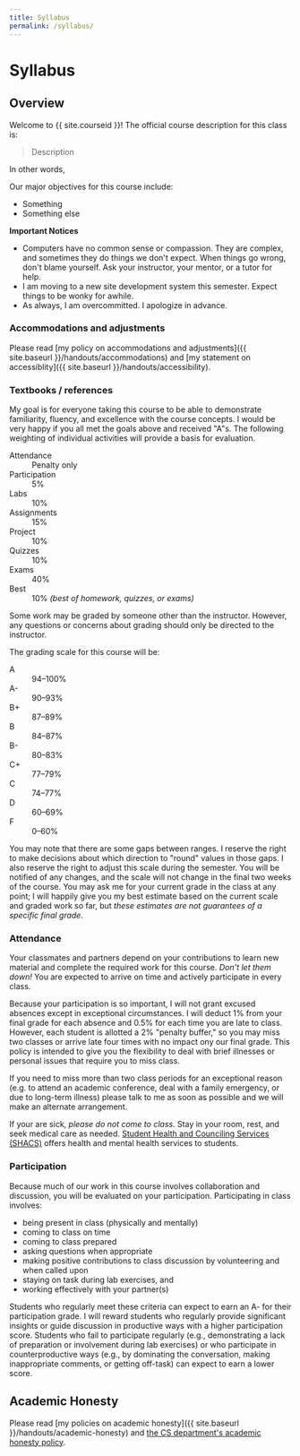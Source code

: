 ```yaml
---
title: Syllabus
permalink: /syllabus/
---
```

# Syllabus

## Overview
Welcome to {{ site.courseid }}! The official course description for this
class is:

> Description

In other words, 

Our major objectives for this course include:

  - Something
  - Something else

**Important Notices**

 - Computers have no common sense or compassion. They are complex, and sometimes they do things we don't expect. When things go wrong, don't blame yourself. Ask your instructor, your mentor, or a tutor for help.
 - I am moving to a new site development system this semester.  Expect things to be wonky for awhile.
 - As always, I am overcommitted.  I apologize in advance.

### Accommodations and adjustments

Please read [my policy on accommodations and adjustments]({{ site.baseurl }}/handouts/accommodations) and [my statement on accessiblity]({{ site.baseurl }}/handouts/accessibility).

### Textbooks / references

My goal is for everyone taking this course to be able to demonstrate
familiarity, fluency, and excellence with the course concepts. I would be
very happy if you all met the goals above and received "A"s. The following
weighting of individual activities will provide a basis for evaluation.

<dl class="dl-horizontal">
  <dt>Attendance</dt>
  <dd>Penalty only</dd>
  
  <dt>Participation</dt>
  <dd>5%</dd>
  
  <dt>Labs</dt>
  <dd>10%</dd>
  
  <dt>Assignments</dt>
  <dd>15%</dd>
  
  <dt>Project</dt>
  <dd>10%</dd>
  
  <dt>Quizzes</dt>
  <dd>10%</dd>
  
  <dt>Exams</dt>
  <dd>40%</dd>
  
  <dt>Best</dt>
  <dd>10% <i>(best of homework, quizzes, or exams)</i></dd>
</dl>

Some work may be graded by someone other than the instructor. However, any questions or concerns about grading should only be directed to the instructor.

The grading scale for this course will be:

<dl class="dl-horizontal">
  <dt>A</dt> <dd>94&ndash;100%</dd>
  <dt>A-</dt><dd>90&ndash;93%</dd>
  <dt>B+</dt><dd>87&ndash;89%</dd>
  <dt>B</dt> <dd>84&ndash;87%</dd>
  <dt>B-</dt><dd>80&ndash;83%</dd>
  <dt>C+</dt><dd>77&ndash;79%</dd>
  <dt>C</dt> <dd>74&ndash;77%</dd>
  <dt>D</dt> <dd>60&ndash;69%</dd>
  <dt>F</dt> <dd>0&ndash;60%</dd>
</dl>

You may note that there are some gaps between ranges.  I reserve the right to make decisions about which direction to "round" values in those gaps. I also reserve the right to adjust this scale during the semester. You will be notified of any changes, and the scale will not change in the final two weeks of the course. You may ask me for your current grade in the class at any point; I will happily give you my best estimate based on the current scale and graded work so far, but *these estimates are not guarantees of a specific final grade*.

### Attendance
Your classmates and partners depend on your contributions to learn new material and complete the required work for this course. *Don't let them down!* You are expected to arrive on time and actively participate in every class.

Because your participation is so important, I will not grant excused absences except in exceptional circumstances. I will deduct 1% from your final grade for each absence and 0.5% for each time you are late to class. However, each student is allotted a 2% "penalty buffer," so you may miss two classes or arrive late four times with no impact ony our final grade. This policy is intended to give you the flexibility to deal with brief illnesses or personal issues that require you to miss class.

If you need to miss more than two class periods for an exceptional reason (e.g. to attend an academic conference, deal with a family emergency, or due to long-term illness) please talk to me as soon as possible and we will make an alternate arrangement.

If your are sick, *please do not come to class.* Stay in your room, rest, and seek medical care as needed. [Student Health and Counciling Services (SHACS)](http://www.grinnell.edu/about/offices-services/student-health) offers health and mental health services to students.

### Participation
Because much of our work in this course involves collaboration and discussion, you will be evaluated on your participation.
Participating in class involves:

 - being present in class (physically and mentally)
 - coming to class on time
 - coming to class prepared
 - asking questions when appropriate
 - making positive contributions to class discussion by volunteering and when called upon
 - staying on task during lab exercises, and
 - working effectively with your partner(s)

Students who regularly meet these criteria can expect to earn an A- for their participation grade. I will reward students who regularly provide significant insights or guide discussion in productive ways with a higher participation score. Students who fail to participate regularly (e.g., demonstrating a lack of preparation or involvement during lab exercises) or who participate in counterproductive ways (e.g., by dominating the conversation, making inappropriate comments, or getting off-task) can expect to earn a lower score.

## Academic Honesty

Please read [my policies on academic honesty]({{ site.baseurl }}/handouts/academic-honesty) and [the CS department's academic honesty policy](http://www.cs.grinnell.edu/academic-honesty-policy).

